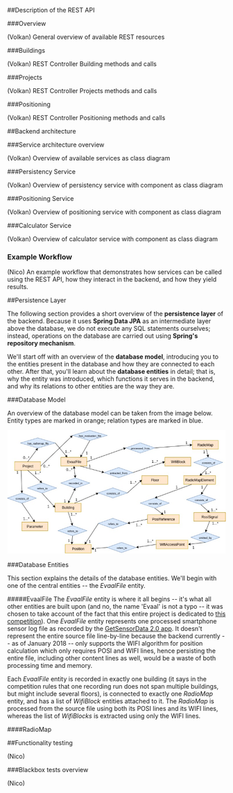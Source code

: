 ##Description of the REST API

###Overview

(Volkan)
General overview of available REST resources 

###Buildings

(Volkan)
REST Controller Building methods and calls

###Projects

(Volkan)
REST Controller Projects methods and calls

###Positioning

(Volkan)
REST Controller Positioning methods and calls

##Backend architecture

###Service architecture overview

(Volkan)
Overview of available services as class diagram

###Persistency Service

(Volkan)
Overview of persistency service with component as class diagram

###Positioning Service

(Volkan)
Overview of positioning service with component as class diagram

###Calculator Service

(Volkan)
Overview of calculator service with component as class diagram

### Example Workflow

(Nico)
An example workflow that demonstrates how services can be called
using the REST API, how they interact in the backend, and how they
yield results. 

##Persistence Layer

The following section provides a short overview of the __persistence layer__ of the backend. Because it uses __Spring Data JPA__ 
as an intermediate layer above the database, we do not execute any SQL statements ourselves; instead, operations on the 
database are carried out using __Spring's repository mechanism__.

We'll start off with an overview of the __database model__, introducing you to the entities present in the database and how they
are connected to each other. After that, you'll learn about the __database entities__ in detail; that is, why the entity was introduced, 
which functions it serves in the backend, and why its relations to other entities are the way they are.
 

###Database Model

An overview of the database model can be taken from the image below. Entity types are marked in orange; relation types are 
marked in blue.

![Overview ot the database model](./images/ErDiagram.jpg)

###Database Entities

This section explains the details of the database entities. We'll begin with one of the central entities -- the *EvaalFile* entity.

#####EvaalFile
The *EvaalFile* entity is where it all begins -- it's what all other entities are built upon (and no, the name 'Evaal' is not 
a typo -- it was chosen to take account of the fact that this entire project is dedicated to [this competition](http://evaal.aaloa.org)). 
One *EvaalFile* entity represents one processed smartphone sensor log file as recorded by the [GetSensorData 2.0 app](https://lopsi.weebly.com/downloads.html). It doesn't represent 
the entire source file line-by-line because the backend currently -- as of January 2018 -- only supports the WIFI algorithm for 
position calculation which only requires POSI and WIFI lines, hence persisting the entire file, including other content lines as 
well, would be a waste of both processing time and memory.

Each *EvaalFile* entity is recorded in exactly one building (it says in the competition rules that one recording run does not span 
multiple buildings, but might include several floors), is connected to exactly one *RadioMap* entity, and has a list of 
*WifiBlock* entities attached to it. The *RadioMap* is processed from the source file using both its POSI lines and its 
WIFI lines, whereas the list of *WifiBlocks* is extracted using only the WIFI lines.  

####RadioMap


##Functionality testing

(Nico)

###Blackbox tests overview

(Nico)
